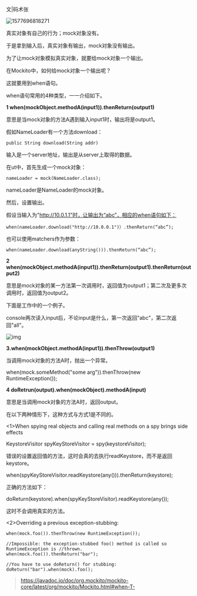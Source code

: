 

文|码术张

![1577696818271](C:\Users\carzhang\AppData\Roaming\Typora\typora-user-images\1577696818271.png)



真实对象有自己的行为；mock对象没有。

于是拿到输入后，真实对象有输出，mock对象没有输出。

为了让mock对象模拟真实对象，就要给mock对象一个输出。

在Mockito中，如何给mock对象一个输出呢？

这就要用到when语句。

when语句常用的4种类型，一一介绍如下。

**1 when(mockObject.methodA(input1)).thenReturn(output1)**

意思是当mock对象的方法A遇到输入input1时，输出将是output1。

假如NameLoader有一个方法download：

`public String download(String addr)`

输入是一个server地址，输出是从server上取得的数据。

在ut中，首先生成一个mock对象：

```
nameLoader = mock(NameLoader.class);
```

nameLoader是NameLoader的mock对象。

然后，设置输出。

假设当输入为"http://10.0.1.1"时，让输出为“abc”，相应的when语句如下：

`when(nameLoader.download("http://10.0.0.1")）.thenReturn(“abc”);`

也可以使用matchers作为参数：

`when(nameLoader.download(anyString())).thenReturn(“abc”);`



**2 when(mockObject.methodA(input1)).thenReturn(output1).thenReturn(output2)**

意思是mock对象的某一方法第一次调用时，返回值为output1；第二次及更多次调用时，返回值为output2。

下面是工作中的一个例子。

console两次读入input后，不论input是什么，第一次返回"abc"，第二次返回"all"。

![img](C:\Users\carzhang\AppData\Local\YNote\data\350537540@163.com\c3c2bce7a8634754beae7db9e93126be\clipboard.png)



**3.when(mockObject.methodA(input1)).thenThrow(output1)**

当调用mock对象的方法A时，抛出一个异常。

 when(mock.someMethod("some arg")).thenThrow(new RuntimeException());



**4 doRetrun(output).when(mockObject).methodA(input)**

意思是当调用mock对象的方法A时，返回output。

在以下两种情形下，这种方式与方式1是不同的。

<1>When spying real objects and calling real methods on a spy brings side effects

KeystoreVisitor spyKeyStoreVisitor = spy(keystoreVisitor);

错误的设置返回值的方法，这时会真的去执行readKeystore，而不是返回keystore。

when(spyKeyStoreVisitor.readKeystore(any())).thenReturn(keystore);

正确的方法如下：

doReturn(keystore).when(spyKeyStoreVisitor).readKeystore(any());

这时不会调用真实的方法。

<2>Overriding a previous exception-stubbing:

```
when(mock.foo()).thenThrow(new RuntimeException());

//Impossible: the exception-stubbed foo() method is called so RuntimeException is //thrown.
when(mock.foo()).thenReturn("bar");

//You have to use doReturn() for stubbing:
doReturn("bar").when(mock).foo();
```

> <https://javadoc.io/doc/org.mockito/mockito-core/latest/org/mockito/Mockito.html#when-T->



